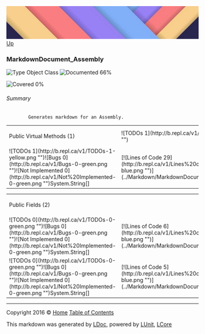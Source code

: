 ![](../Content/LDoc-banner-small.png "")
[Up](../LDoc.md)

### MarkdownDocument_Assembly

![Type Object Class](http://b.repl.ca/v1/Type-Object%20Class-blue.png "") ![Documented 66%](http://b.repl.ca/v1/Documented-66%25-yellowgreen.png "")

![Covered 0%](http://b.repl.ca/v1/Covered-0%25-red.png "")


###### Summary

            Generates markdown for an Assembly.
            

<table style="">
<tr><td>Public  Virtual Methods (1)</td>
<td>![TODOs 1](http://b.repl.ca/v1/TODOs-1-orange.png "")</td>
<td>![Total Lines of Code 29](http://b.repl.ca/v1/Total%20Lines%20of%20Code-29-blue.png "")</td>
<td>![Total Documented 0%](http://b.repl.ca/v1/Total%20Documented-0%25-red.png "")</td>
<td>![Total Coverage 0%](http://b.repl.ca/v1/Total%20Coverage-0%25-red.png "")</td></tr>
<tr><td>![TODOs 1](http://b.repl.ca/v1/TODOs-1-yellow.png "")![Bugs 0](http://b.repl.ca/v1/Bugs-0-green.png "")![Not Implemented 0](http://b.repl.ca/v1/Not%20Implemented-0-green.png "")System.String[]</td>
<td>[![Lines of Code 29](http://b.repl.ca/v1/Lines%20of%20Code-29-blue.png "")](../Markdown/MarkdownDocument_Assembly.cs#L41)</td>
<td>![Documented No](http://b.repl.ca/v1/Documented-No-red.png "")</td>
<td>![Covered No](http://b.repl.ca/v1/Covered-No-red.png "")</td>
</tr>
</table>


<table style="">
<tr><td>Public   Fields (2)</td>
<td></td>
<td>![Total Lines of Code 11](http://b.repl.ca/v1/Total%20Lines%20of%20Code-11-blue.png "")</td>
<td>![Total Documented 100%](http://b.repl.ca/v1/Total%20Documented-100%25-brightgreen.png "")</td>
<td>![Total Coverage 0%](http://b.repl.ca/v1/Total%20Coverage-0%25-red.png "")</td></tr>
<tr><td>![TODOs 0](http://b.repl.ca/v1/TODOs-0-green.png "")![Bugs 0](http://b.repl.ca/v1/Bugs-0-green.png "")![Not Implemented 0](http://b.repl.ca/v1/Not%20Implemented-0-green.png "")System.String[]</td>
<td>[![Lines of Code 6](http://b.repl.ca/v1/Lines%20of%20Code-6-blue.png "")](../Markdown/MarkdownDocument_Assembly.cs#L21)</td>
<td>![Documented Yes](http://b.repl.ca/v1/Documented-Yes-brightgreen.png "")</td>
<td>![Covered No](http://b.repl.ca/v1/Covered-No-red.png "")</td>
</tr>
<tr><td>![TODOs 0](http://b.repl.ca/v1/TODOs-0-green.png "")![Bugs 0](http://b.repl.ca/v1/Bugs-0-green.png "")![Not Implemented 0](http://b.repl.ca/v1/Not%20Implemented-0-green.png "")System.String[]</td>
<td>[![Lines of Code 5](http://b.repl.ca/v1/Lines%20of%20Code-5-blue.png "")](../Markdown/MarkdownDocument_Assembly.cs#L26)</td>
<td>![Documented Yes](http://b.repl.ca/v1/Documented-Yes-brightgreen.png "")</td>
<td>![Covered No](http://b.repl.ca/v1/Covered-No-red.png "")</td>
</tr>
</table>




---

Copyright 2016 &copy; [Home](../../README.md) [Table of Contents](../../TableOfContents.md)

This markdown was generated by [LDoc](https://github.com/CodeSingularity/LDoc), powered by [LUnit](https://github.com/CodeSingularity/LUnit), [LCore](https://github.com/CodeSingularity/LCore)
